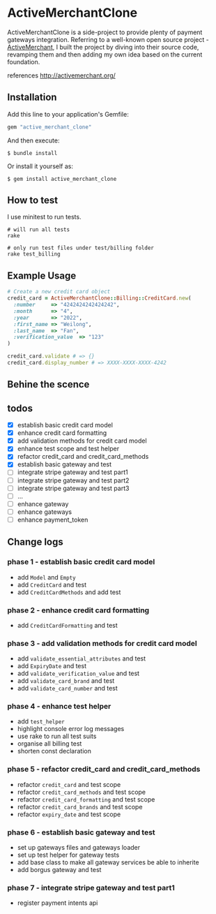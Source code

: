 # ActiveMerchantClone

ActiveMerchantClone is a side-project to provide plenty of payment gateways integration. Referring to a well-known open source project - [ActiveMerchant](https://github.com/activemerchant/active_merchant), I built the project by diving into their source code, revamping them and then adding my own idea based on the current foundation.

references http://activemerchant.org/

## Installation

Add this line to your application's Gemfile:

```ruby
gem "active_merchant_clone"
```

And then execute:

    $ bundle install

Or install it yourself as:

    $ gem install active_merchant_clone

## How to test
I use minitest to run tests.

```
# will run all tests
rake

# only run test files under test/billing folder
rake test_billing
```

## Example Usage

```ruby
# Create a new credit card object
credit_card = ActiveMerchantClone::Billing::CreditCard.new(
  :number     => "4242424242424242",
  :month      => "4",
  :year       => "2022",
  :first_name => "Weilong",
  :last_name  => "Fan",
  :verification_value  => "123"
)

credit_card.validate # => {}
credit_card.display_number # => XXXX-XXXX-XXXX-4242
```

## Behine the scence

## todos

- [x] establish basic credit card model
- [x] enhance credit card formatting
- [x] add validation methods for credit card model
- [x] enhance test scope and test helper
- [x] refactor credit_card and credit_card_methods
- [x] establish basic gateway and test
- [ ] integrate stripe gateway and test part1
- [ ] integrate stripe gateway and test part2
- [ ] integrate stripe gateway and test part3
- [ ] ...
- [ ] enhance gateway
- [ ] enhance gateways
- [ ] enhance payment_token

## Change logs

### phase 1 - establish basic credit card model
- add `Model` and `Empty`
- add `CreditCard` and test
- add `CreditCardMethods` and add test

### phase 2 - enhance credit card formatting
- add `CreditCardFormatting` and test

### phase 3 - add validation methods for credit card model
- add `validate_essential_attributes` and test
- add `ExpiryDate` and test
- add `validate_verification_value` and test
- add `validate_card_brand` and test
- add `validate_card_number` and test

### phase 4 - enhance test helper
- add `test_helper`
- highlight console error log messages
- use rake to run all test suits
- organise all billing test
- shorten const declaration

### phase 5 - refactor credit_card and credit_card_methods
- refactor `credit_card` and test scope
- refactor `credit_card_methods` and test scope
- refactor `credit_card_formatting` and test scope
- refactor `credit_card_brands` and test scope
- refactor `expiry_date` and test scope

### phase 6 - establish basic gateway and test
- set up gateways files and gateways loader
- set up test helper for gateway tests
- add base class to make all gateway services be able to inherite
- add borgus gateway and test

### phase 7 - integrate stripe gateway and test part1
- register payment intents api

